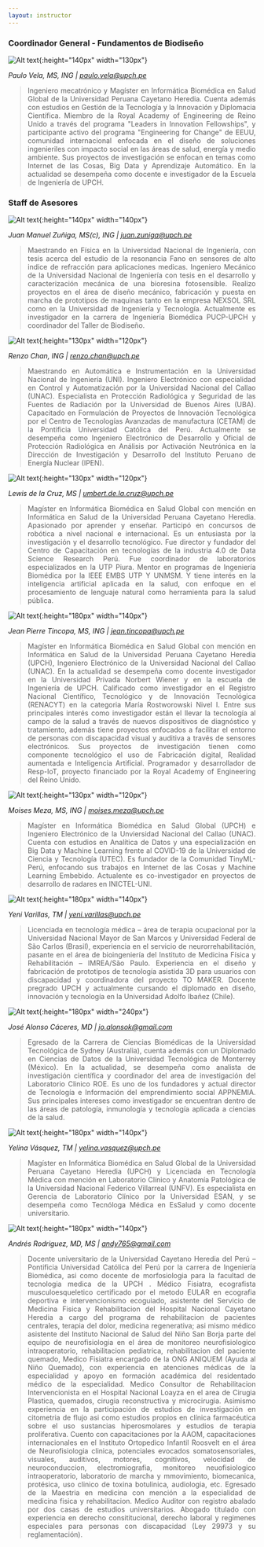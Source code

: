 ```yaml
---
layout: instructor
---
```

### Coordinador General - Fundamentos de Biodiseño
![Alt text](/instructors/paulo_vela.jpeg){:height="140px" width="130px"}

*Paulo Vela, MS, ING | paulo.vela@upch.pe*
><div style="text-align: justify">Ingeniero mecatrónico y Magíster en Informática Biomédica en Salud Global de la Universidad Peruana Cayetano Heredia. Cuenta además con estudios en Gestión de la Tecnología y la Innovación y Diplomacia Científica. Miembro de la Royal Academy of Engineering de Reino Unido a través del programa "Leaders in Innovation Fellowships", y participante activo del programa "Engineering for Change" de EEUU, comunidad internacional enfocada en el diseño de soluciones ingenieriles con impacto social en las áreas de salud, energía y medio ambiente. Sus proyectos de investigación se enfocan en temas como Internet de las Cosas, Big Data y Aprendizaje Automático. En la actualidad se desempeña como docente e investigador de la Escuela de Ingeniería de UPCH.</div>


### Staff de Asesores 
![Alt text](/instructors/manuel_zuniga.jpg){:height="140px" width="140px"}

*Juan Manuel Zuñiga, MS(c), ING | juan.zuniga@upch.pe*
><div style="text-align: justify">Maestrando en Física en la Universidad Nacional de Ingeniería, con tesis acerca del estudio de la resonancia Fano en sensores de alto indice de refracción para aplicaciones medicas. Ingeniero Mecánico de la Universidad Nacional de Ingeniería con tesis en el desarrollo y caracterización mecánica de una bioresina fotosensible. Realizo proyectos en el área de diseño mecánico, fabricación y puesta en marcha de prototipos de maquinas tanto en la empresa NEXSOL SRL como en la Universidad de Ingeniería y Tecnología. Actualmente es investigador en la carrera de Ingeniería Biomédica PUCP-UPCH y coordinador del Taller de Biodiseño.</div>


![Alt text](/instructors/renzo_chan.jpeg){:height="130px" width="120px"}

*Renzo Chan, ING | renzo.chan@upch.pe*
><div style="text-align: justify"> Maestrando en Automática e Instrumentación en la Universidad Nacional de Ingeniería (UNI). Ingeniero Electrónico con especialidad en Control y Automatización por la Universidad Nacional del Callao (UNAC). Especialista en Protección Radiológica y Seguridad de las Fuentes de Radiación por la Universidad de Buenos Aires (UBA). Capacitado en Formulación de Proyectos de Innovación Tecnológica por el Centro de Tecnologías Avanzadas de manufactura (CETAM) de la Pontificia Universidad Católica del Perú. Actualmente se desempeña como Ingeniero Electrónico de Desarrollo y Oficial de Protección Radiológica en Análisis por Activación Neutrónica en la Dirección de Investigación y Desarrollo del Instituto Peruano de Energía Nuclear (IPEN).</div>


![Alt text](/instructors/lewis_de_la_cruz.jpeg){:height="130px" width="120px"}

*Lewis de la Cruz, MS | umbert.de.la.cruz@upch.pe*
><div style="text-align: justify">Magíster en Informática Biomédica en Salud Global con mención en Informática en Salud de la Universidad Peruana Cayetano Heredia. Apasionado por aprender y enseñar. Participó en concursos de robótica a nivel nacional e internacional. Es un entusiasta por la investigación y el desarrollo tecnológico. Fue director y fundador del Centro de Capacitación en tecnologías de la industria 4.0 de Data Science Research Perú. Fue coordinador de laboratorios especializados en la UTP Piura. Mentor en programas de Ingeniería Biomédica por la IEEE EMBS UTP Y UNMSM. Y tiene interés en la inteligencia artificial aplicada en la salud, con enfoque en el procesamiento de lenguaje natural como herramienta para la salud pública.</div>


![Alt text](/instructors/jean_pierre_tincopa_flores.jpg){:height="180px" width="140px"}

*Jean Pierre Tincopa, MS, ING | jean.tincopa@upch.pe*
><div style="text-align: justify"> Magíster en Informática Biomédica en Salud Global con mención en Informática en Salud de la Universidad Peruana Cayetano Heredia (UPCH), Ingeniero Electrónico de la Universidad Nacional del Callao (UNAC). En la actualidad se desempeña como docente investigador en la Universidad Privada Norbert Wiener y en la escuela de Ingeniería de UPCH. Calificado como investigador en el Registro Nacional Científico, Tecnológico y de Innovación Tecnológica (RENACYT) en la categoria María Rostworowski Nivel I. Entre sus principales interés como investigador están el llevar la tecnología al campo de la salud a través de nuevos dispositivos de diagnóstico y tratamiento, además tiene proyectos enfocados a facilitar el entorno de personas con discapacidad visual y auditiva a través de sensores electrónicos. Sus proyectos de investigación tienen como componente tecnológico el uso de Fabricación digital, Realidad aumentada e Inteligencia Artificial. Programador y desarrollador de Resp-IoT, proyecto financiado por la Royal Academy of Engineering del Reino Unido.</div>


![Alt text](/instructors/moises_meza_2.jpg){:height="130px" width="120px"}

*Moises Meza, MS, ING | moises.meza@upch.pe*
><div style="text-align: justify"> Magíster en Informática Biomédica en Salud Global (UPCH) e Ingeniero Electrónico de la Unviersidad Nacional del Callao (UNAC). Cuenta con estudios en Analítica de Datos y una especialización en Big Data y Machine Learning frente al COVID-19  de la Universidad de Ciencia y Tecnología (UTEC). Es fundador de la Comunidad TinyML-Perú, enfocando sus trabajos en Internet de las Cosas y Machine Learning Embebido. Actualente es co-investigador en proyectos de desarrollo de radares en INICTEL-UNI.</div>


![Alt text](/instructors/yeni_varillas.jpg){:height="180px" width="140px"}

*Yeni Varillas, TM | yeni.varillas@upch.pe*
><div style="text-align: justify">Licenciada en tecnología médica – área de terapia ocupacional por la Universidad Nacional Mayor de San Marcos y Universidad Federal de São Carlos (Brasil), experiencia en el servicio de neurorrehabilitación, pasante en el área de bioingeniería del Instituto de Medicina Física y Rehabilitación – IMREA/São Paulo. Experiencia en el diseño y fabricación de prototipos de tecnología asistida 3D para usuarios con discapacidad y coordinadora del proyecto TO MAKER. Docente pregrado UPCH y actualmente cursando el diplomado en diseño, innovación y tecnología en la Universidad Adolfo Ibañez (Chile).</div>


![Alt text](/instructors/jose_caceres.jpeg){:height="180px" width="240px"}

*José Alonso Cáceres, MD | jo.alonsok@gmail.com*
><div style="text-align: justify">Egresado de la Carrera de Ciencias Biomédicas de la Universidad Tecnológica de Sydney (Australia), cuenta además con un Diplomado en Ciencias de Datos de la Universidad Tecnológica de Monterrey (México). En la actualidad, se desempeña como analista de investigación científica y coordinador del area de investigación del Laboratorio Clinico ROE. Es uno de los fundadores y actual director de Tecnología e Información del emprendimiento social APPNEMIA. Sus principales intereses como investigador se encuentran dentro de las áreas de patología, inmunología y tecnología aplicada a ciencias de la salud.</div>


![Alt text](/instructors/yelina_vasquez_2.jpg){:height="180px" width="140px"}

*Yelina Vásquez, TM | yelina.vasquez@upch.pe*
><div style="text-align: justify">Magíster en Informática Biomédica en Salud Global de la Universidad Peruana Cayetano Heredia (UPCH) y Licenciada en Tecnología Médica con mención en Laboratorio Clínico y Anatomía Patológica de la Universidad Nacional Federico Villarreal (UNFV). Es especialista en Gerencia de Laboratorio Clínico por la Universidad ESAN, y se desempeña como Tecnóloga Médica en EsSalud y como docente universitario.</div>


![Alt text](/instructors/andres_rodriguez.jpeg){:height="180px" width="140px"}

*Andrés Rodriguez, MD, MS | andy765@gmail.com*
><div style="text-align: justify">Docente universitario de la Universidad Cayetano Heredia del Perú – Pontificia Universidad Católica del Perú por la carrera de Ingeniería Biomédica, asi como docente de morfosiologia para la facultad de tecnologia medica de la UPCH . Médico Fisiatra, ecografista musculoesqueletico certificado por el metodo EULAR en ecografia deportiva e intervencionismo ecoguiado, asistente del Servicio de Medicina Fisica y Rehabilitacion del Hospital Nacional Cayetano Heredia a cargo del programa de rehabilitacion de pacientes centrales, terapia del dolor, medicina regenerativa; asi mismo médico asistente del Instituto Nacional de Salud del Niño San Borja parte del equipo de neurofisiologia en el área de monitoreo neurofisiologico intraoperatorio, rehabilitacion pediatrica, rehabilitacion del paciente quemado, Medico Fisiatra encargado de la ONG ANIQUEM (Ayuda al Niño Quemado), con experiencia en atenciones médicas de la especialidad y apoyo en formación académica del residentado médico de la especialidad. Medico Consultor de Rehabilitacion Intervencionista en el Hospital Nacional Loayza en el area de Cirugia Plastica, quemados, cirugia reconstructiva y microcirugia. Asimismo experiencia en la participación de estudios de investigación en citometria de flujo asi como estudios propios en clínica farmacéutica sobre el uso sustancias hiperosmolares y estudios de terapia proliferativa. Cuento con capacitaciones por la AAOM, capacitaciones internacionales en el Instituto Ortopedico Infantil Roosvelt en el área de Neurofisiologia clinica, potenciales evocados somatosensoriales, visuales, auditivos, motores, cognitivos, velocidad de neuroconduccion, electromiografia, monitoreo neuofisiologico intraoperatorio, laboratorio de marcha y mmovimiento, biomecanica, protésica, uso clinico de toxina botulinica, audiologia, etc. Egresado de la Maestria en medicina con mención a la especialidad de medicina fisica y rehabilitacion. Medico Auditor con registro abalado por dos casas de estudios universitarios. Abogado titulado con experiencia en derecho consititucional, derecho laboral y regimenes especiales para personas con discapacidad (Ley 29973 y su reglamentación).</div>






